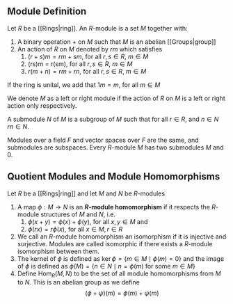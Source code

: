 ## Module Definition

Let $R$ be a [[Rings|ring]]. An $R$-module is a set $M$ together with:
1. A binary operation $+$ on $M$ such that $M$ is an abelian [[Groups|group]]
2. An action of $R$ on $M$ denoted by $rm$ which satisfies
	1. $(r +s)m = rm + sm$, for all $r, s \in R$, $m \in M$
	2. (rs)m = r(sm), for all $r, s \in R$, $m \in M$
	3. $r(m + n) = rm + rn$, for all $r, s \in R$, $m \in M$

If the ring is unital, we add that $1m = m$, for all $m \in M$

We denote $M$ as a left or right module if the action of $R$ on $M$ is a left or right action only respectively.

A submodule $N$ of $M$ is a subgroup of $M$ such that for all $r \in R$, and $n \in N$ $rn \in N$.

Modules over a field $F$ and vector spaces over $F$ are the same, and submodules are subspaces. Every $R$-module $M$ has two submodules $M$ and $0$.



## Quotient Modules and Module Homomorphisms

Let $R$ be a [[Rings|ring]] and let $M$ and $N$ be $R$-modules
1. A map $\phi: M \rightarrow N$ is an **$R$-module homomorphism** if it respects the $R$-module structures of $M$ and $N$, i.e.
	1. $\phi(x+y) = \phi(x) + \phi(y)$, for all $x, y \in M$ and 
	2. $\phi(rx) = r\phi(x)$, for all $x \in M, r\in R$
2. We call an $R$-module homomorphism an isomorphism if it is injective and surjective. Modules are called isomorphic if there exists a $R$-module isomorphism between them.
3. The kernel of $\phi$ is defined as $\ker\phi = \{ m \in M \mid \phi(m) = 0\}$ and the image of $\phi$ is defined as $\phi(M) = \{n \in N \mid n = \phi(m) \text{ for some } m \in M \}$    
4. Define $\mathrm{Hom}_{R}(M,N)$ to be the set of all module homomorphisms from $M$ to $N$. This is an abelian group as we define $$(\phi + \psi)(m) = \phi(m) + \psi(m)$$
